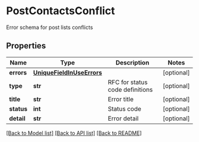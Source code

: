 # PostContactsConflict

Error schema for post lists conflicts
## Properties
Name | Type | Description | Notes
------------ | ------------- | ------------- | -------------
**errors** | [**UniqueFieldInUseErrors**](UniqueFieldInUseErrors.md) |  | [optional] 
**type** | **str** | RFC for status code definitions | [optional] 
**title** | **str** | Error title | [optional] 
**status** | **int** | Status code | [optional] 
**detail** | **str** | Error detail | [optional] 

[[Back to Model list]](../README.md#documentation-for-models) [[Back to API list]](../README.md#documentation-for-api-endpoints) [[Back to README]](../README.md)


